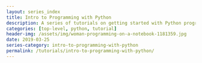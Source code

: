 ```yaml
---
layout: series_index
title: Intro to Programming with Python
description: A series of tutorials on getting started with Python programming!
categories: [top-level, python, tutorial]
header-img: /assets/img/woman-programming-on-a-notebook-1181359.jpg
date: 2019-03-25
series-category: intro-to-programming-with-python
permalink: /tutorials/intro-to-programming-with-python/
---
```

